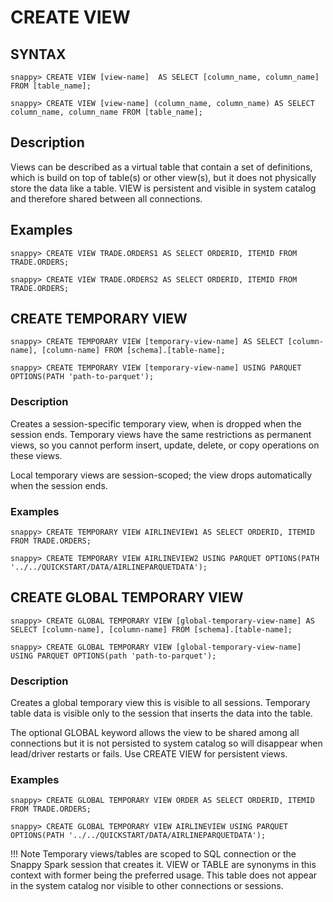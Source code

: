 # CREATE VIEW

## SYNTAX

```pre
snappy> CREATE VIEW [view-name]  AS SELECT [column_name, column_name] FROM [table_name];

snappy> CREATE VIEW [view-name] (column_name, column_name) AS SELECT column_name, column_name FROM [table_name];
```

## Description

Views can be described as a virtual table that contain a set of definitions, which is build on top of table(s) or other view(s), but it does not physically store the data like a table.
VIEW is persistent and visible in system catalog and therefore shared between all connections.

## Examples </br>

```pre
snappy> CREATE VIEW TRADE.ORDERS1 AS SELECT ORDERID, ITEMID FROM TRADE.ORDERS;

snappy> CREATE VIEW TRADE.ORDERS2 AS SELECT ORDERID, ITEMID FROM TRADE.ORDERS;
```

## CREATE TEMPORARY VIEW

```pre
snappy> CREATE TEMPORARY VIEW [temporary-view-name] AS SELECT [column-name], [column-name] FROM [schema].[table-name];

snappy> CREATE TEMPORARY VIEW [temporary-view-name] USING PARQUET OPTIONS(PATH 'path-to-parquet');
```
### Description
Creates a session-specific temporary view, when is dropped when the session ends.
Temporary views have the same restrictions as permanent views, so you cannot perform insert, update, delete, or copy operations on these views.

Local temporary views are session-scoped; the view drops automatically when the session ends. 

### Examples

```pre
snappy> CREATE TEMPORARY VIEW AIRLINEVIEW1 AS SELECT ORDERID, ITEMID FROM TRADE.ORDERS;

snappy> CREATE TEMPORARY VIEW AIRLINEVIEW2 USING PARQUET OPTIONS(PATH '../../QUICKSTART/DATA/AIRLINEPARQUETDATA');
```

## CREATE GLOBAL TEMPORARY VIEW

```pre
snappy> CREATE GLOBAL TEMPORARY VIEW [global-temporary-view-name] AS SELECT [column-name], [column-name] FROM [schema].[table-name];

snappy> CREATE GLOBAL TEMPORARY VIEW [global-temporary-view-name] USING PARQUET OPTIONS(path 'path-to-parquet');
```

### Description
Creates a global temporary view this is visible to all sessions. Temporary table data is visible only to the session that inserts the data into the table.

The optional GLOBAL keyword allows the view to be shared among all connections but it is not persisted to system catalog so will disappear when lead/driver restarts or fails. Use CREATE VIEW for persistent views.

### Examples

```pre
snappy> CREATE GLOBAL TEMPORARY VIEW ORDER AS SELECT ORDERID, ITEMID FROM TRADE.ORDERS;

snappy> CREATE GLOBAL TEMPORARY VIEW AIRLINEVIEW USING PARQUET OPTIONS(PATH '../../QUICKSTART/DATA/AIRLINEPARQUETDATA');
```
!!! Note
	Temporary views/tables are scoped to SQL connection or the Snappy Spark session that creates it. VIEW or TABLE are synonyms in this context with former being the preferred usage. This table does not appear in the system catalog nor visible to other connections or sessions.
